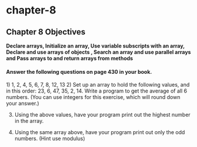# chapter-8
<h2>Chapter 8 Objectives</h2>
<b>Declare arrays, Initialize an array, Use variable subscripts with an array, Declare and use arrays of objects , Search an array and use parallel arrays and Pass arrays to and return arrays from methods</b>

<h4>Answer the following questions on page 430 in your book.</h4>
1) 1, 2, 4, 5, 6, 7, 8, 12, 13
2) Set up an array to hold the following values, and in this order: 23, 6, 47, 35, 2, 14. Write a program to get the average of all 6 numbers. (You can use integers for this exercise, which will round down your answer.)

3) Using the above values, have your program print out the highest number in the array.

4) Using the same array above, have your program print out only the odd numbers. (Hint use modulus)
